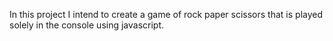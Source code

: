 In this project I intend to create a game of rock paper scissors that is played solely in the console using javascript.